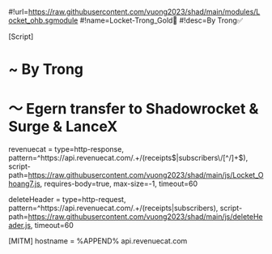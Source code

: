#!url=https://raw.githubusercontent.com/vuong2023/shad/main/modules/Locket_ohb.sgmodule
#!name=Locket-Trong_Gold💛
#!desc=By Trong✅

[Script]
# ~ By Trong
# ～ Egern transfer to Shadowrocket & Surge & LanceX
revenuecat = type=http-response, pattern=^https:\/\/api\.revenuecat\.com\/.+\/(receipts$|subscribers\/[^/]+$), script-path=https://raw.githubusercontent.com/vuong2023/shad/main/js/Locket_Ohoang7.js, requires-body=true, max-size=-1, timeout=60

deleteHeader = type=http-request, pattern=^https:\/\/api\.revenuecat\.com\/.+\/(receipts|subscribers), script-path=https://raw.githubusercontent.com/vuong2023/shad/main/js/deleteHeader.js, timeout=60

[MITM]
hostname = %APPEND% api.revenuecat.com

